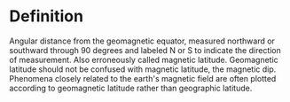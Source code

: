 # Definition

Angular distance from the geomagnetic equator, measured northward or
southward through 90 degrees and labeled N or S to indicate the
direction of measurement. Also erroneously called magnetic latitude.
Geomagnetic latitude should not be confused with magnetic latitude, the
magnetic dip. Phenomena closely related to the earth's magnetic field
are often plotted according to geomagnetic latitude rather than
geographic latitude.
